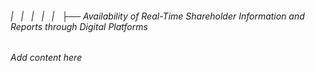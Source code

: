 ###### |   |   |   |   |   ├── Availability of Real-Time Shareholder Information and Reports through Digital Platforms

*Add content here*